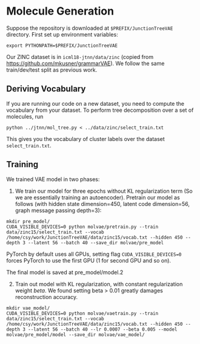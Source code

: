 # Molecule Generation
Suppose the repository is downloaded at `$PREFIX/JunctionTreeVAE` directory. First set up environment variables:
```
export PYTHONPATH=$PREFIX/JunctionTreeVAE
```
Our ZINC dataset is in `icml18-jtnn/data/zinc` (copied from https://github.com/mkusner/grammarVAE). 
We follow the same train/dev/test split as previous work. 

## Deriving Vocabulary 
If you are running our code on a new dataset, you need to compute the vocabulary from your dataset.
To perform tree decomposition over a set of molecules, run
```
python ../jtnn/mol_tree.py < ../data/zinc/select_train.txt
```
This gives you the vocabulary of cluster labels over the dataset `select_train.txt`.

## Training
We trained VAE model in two phases:
1. We train our model for three epochs without KL regularization term (So we are essentially training an autoencoder).
Pretrain our model as follows (with hidden state dimension=450, latent code dimension=56, graph message passing depth=3):
```
mkdir pre_model/
CUDA_VISIBLE_DEVICES=0 python molvae/pretrain.py --train data/zinc15/select_train.txt --vocab /home/csy/work/JunctionTreeVAE/data/zinc15/vocab.txt --hidden 450 --depth 3 --latent 56 --batch 40 --save_dir molvae/pre_model
```
PyTorch by default uses all GPUs, setting flag `CUDA_VISIBLE_DEVICES=0` forces PyTorch to use the first GPU (1 for second GPU and so on).

The final model is saved at pre_model/model.2

2. Train out model with KL regularization, with constant regularization weight $beta$. 
We found setting beta > 0.01 greatly damages reconstruction accuracy.
```
mkdir vae_model/
CUDA_VISIBLE_DEVICES=0 python molvae/vaetrain.py --train data/zinc15/select_train.txt --vocab /home/csy/work/JunctionTreeVAE/data/zinc15/vocab.txt --hidden 450 --depth 3 --latent 56 --batch 40 --lr 0.0007 --beta 0.005 --model molvae/pre_model/model --save_dir molvae/vae_model/
```

